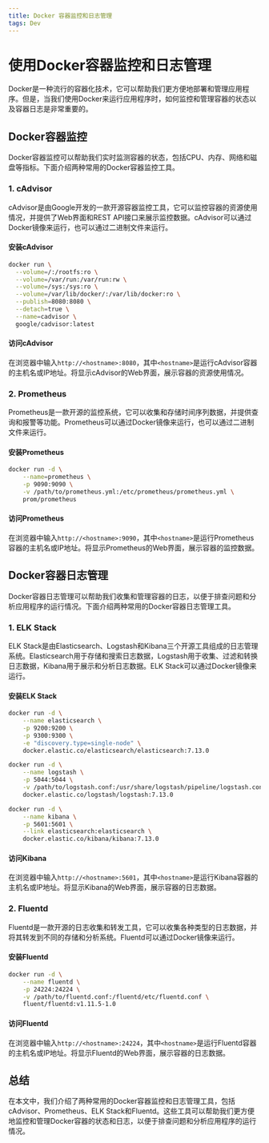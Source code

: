 ```yaml
---
title: Docker 容器监控和日志管理
tags: Dev
---
```


# 使用Docker容器监控和日志管理

Docker是一种流行的容器化技术，它可以帮助我们更方便地部署和管理应用程序。但是，当我们使用Docker来运行应用程序时，如何监控和管理容器的状态以及容器日志是非常重要的。<!--more-->

## Docker容器监控

Docker容器监控可以帮助我们实时监测容器的状态，包括CPU、内存、网络和磁盘等指标。下面介绍两种常用的Docker容器监控工具。

### 1. cAdvisor

cAdvisor是由Google开发的一款开源容器监控工具，它可以监控容器的资源使用情况，并提供了Web界面和REST API接口来展示监控数据。cAdvisor可以通过Docker镜像来运行，也可以通过二进制文件来运行。

#### 安装cAdvisor

```bash
docker run \
  --volume=/:/rootfs:ro \
  --volume=/var/run:/var/run:rw \
  --volume=/sys:/sys:ro \
  --volume=/var/lib/docker/:/var/lib/docker:ro \
  --publish=8080:8080 \
  --detach=true \
  --name=cadvisor \
  google/cadvisor:latest
```

#### 访问cAdvisor

在浏览器中输入`http://<hostname>:8080`，其中`<hostname>`是运行cAdvisor容器的主机名或IP地址。将显示cAdvisor的Web界面，展示容器的资源使用情况。

### 2. Prometheus

Prometheus是一款开源的监控系统，它可以收集和存储时间序列数据，并提供查询和报警等功能。Prometheus可以通过Docker镜像来运行，也可以通过二进制文件来运行。

#### 安装Prometheus

```bash
docker run -d \
    --name=prometheus \
    -p 9090:9090 \
    -v /path/to/prometheus.yml:/etc/prometheus/prometheus.yml \
    prom/prometheus
```

#### 访问Prometheus

在浏览器中输入`http://<hostname>:9090`，其中`<hostname>`是运行Prometheus容器的主机名或IP地址。将显示Prometheus的Web界面，展示容器的监控数据。

## Docker容器日志管理

Docker容器日志管理可以帮助我们收集和管理容器的日志，以便于排查问题和分析应用程序的运行情况。下面介绍两种常用的Docker容器日志管理工具。

### 1. ELK Stack

ELK Stack是由Elasticsearch、Logstash和Kibana三个开源工具组成的日志管理系统。Elasticsearch用于存储和搜索日志数据，Logstash用于收集、过滤和转换日志数据，Kibana用于展示和分析日志数据。ELK Stack可以通过Docker镜像来运行。

#### 安装ELK Stack

```bash
docker run -d \
    --name elasticsearch \
    -p 9200:9200 \
    -p 9300:9300 \
    -e "discovery.type=single-node" \
    docker.elastic.co/elasticsearch/elasticsearch:7.13.0

docker run -d \
    --name logstash \
    -p 5044:5044 \
    -v /path/to/logstash.conf:/usr/share/logstash/pipeline/logstash.conf \
    docker.elastic.co/logstash/logstash:7.13.0

docker run -d \
    --name kibana \
    -p 5601:5601 \
    --link elasticsearch:elasticsearch \
    docker.elastic.co/kibana/kibana:7.13.0
```

#### 访问Kibana

在浏览器中输入`http://<hostname>:5601`，其中`<hostname>`是运行Kibana容器的主机名或IP地址。将显示Kibana的Web界面，展示容器的日志数据。

### 2. Fluentd

Fluentd是一款开源的日志收集和转发工具，它可以收集各种类型的日志数据，并将其转发到不同的存储和分析系统。Fluentd可以通过Docker镜像来运行。

#### 安装Fluentd

```bash
docker run -d \
    --name fluentd \
    -p 24224:24224 \
    -v /path/to/fluentd.conf:/fluentd/etc/fluentd.conf \
    fluent/fluentd:v1.11.5-1.0
```

#### 访问Fluentd

在浏览器中输入`http://<hostname>:24224`，其中`<hostname>`是运行Fluentd容器的主机名或IP地址。将显示Fluentd的Web界面，展示容器的日志数据。

## 总结

在本文中，我们介绍了两种常用的Docker容器监控和日志管理工具，包括cAdvisor、Prometheus、ELK Stack和Fluentd。这些工具可以帮助我们更方便地监控和管理Docker容器的状态和日志，以便于排查问题和分析应用程序的运行情况。